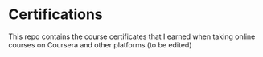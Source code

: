 # Certifications
This repo contains the course certificates that I earned when taking online courses on Coursera and other platforms (to be edited)
